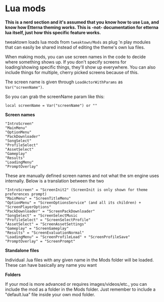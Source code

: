 # Lua mods

**This is a nerd section and it's assumed that you know how to use Lua, and know how Etterna theming works. This is -not- documentation for etterna lua itself, just how this specific feature works.**



tweaktown loads lua mods from `tweaktown/Mods` as plug 'n play modules that can easily be shared instead of editing the theme's own lua files.



When making mods, you can use screen names in the code to decide where something shows up. If you don't specify screens for loading/showing specific things, they'll show up everywhere. You can also include things for multiple, cherry picked screens because of this.



The screen name is given through `LoadActorWithParams` as `Var("screenName")`.

So you can grab the screenName param like this:

```
local screenName = Var("screenName") or ""
```



**Screen names**

```
"IntroScreen"
"MainMenu"
"OptionMenu"
"PackDownloader"
"SongSelect"
"ProfileSelect"
"AssetSelect"
"Gameplay"
"Results"
"LoadingMenu"
"PromptOverlay"
```

These are manually defined screen names and not what the sm engine uses internally. Below is a translation between the two

```
"IntroScreen" = "ScreenInit2" (ScreenInit is only shown for theme preferences prompt)
"MainMenu" = "ScreenTitleMenu"
"OptionMenu" = "ScreenOptionsService" (and all its children) + "ScreenPlayerOptions"
"PackDownloader" = "ScreenPackDownloader"
"SongSelect" = "ScreenSelectMusic
"ProfileSelect" = "ScreenSelectProfile"
"AssetSelect" = "ScreenAssetSettings"
"Gameplay" = "ScreenGameplay"
"Results" = "ScreenEvaluationNormal"
"LoadingMenu" = "ScreenProfileLoad" + "ScreenProfileSave"
"PromptOverlay" = "ScreenPrompt"
```



**Standalone files**

Individual .lua files with any given name in the Mods folder will be loaded. These can have basically any name you want



**Folders**

If your mod is more advanced or requires images/videos/etc., you can include the mod as a folder in the Mods folder. Just remember to include a "default.lua" file inside your own mod folder.
